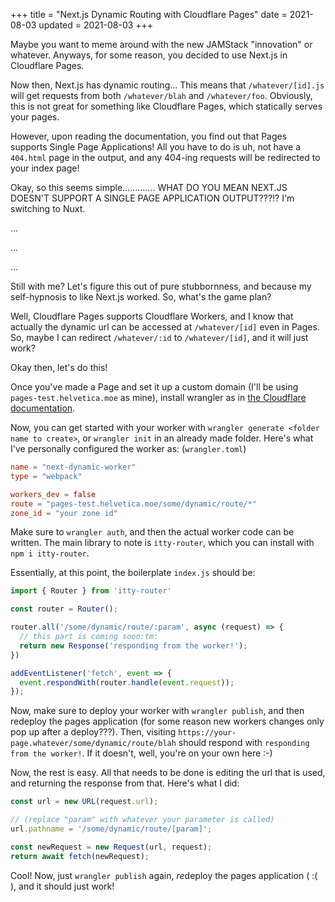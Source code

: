 +++
title = "Next.js Dynamic Routing with Cloudflare Pages"
date = 2021-08-03
updated = 2021-08-03
+++

Maybe you want to meme around with the new JAMStack "innovation" or whatever.
Anyways, for some reason, you decided to use Next.js in Cloudflare Pages.

Now then, Next.js has dynamic routing... This means that `/whatever/[id].js`
will get requests from both `/whatever/blah` and `/whatever/foo`. Obviously,
this is not great for something like Cloudflare Pages, which statically serves
your pages.

However, upon reading the documentation, you find out that Pages supports
Single Page Applications! All you have to do is uh, not have a `404.html` page
in the output, and any 404-ing requests will be redirected to your index page!

Okay, so this seems simple............. WHAT DO YOU MEAN NEXT.JS DOESN'T
SUPPORT A SINGLE PAGE APPLICATION OUTPUT???!? I'm switching to Nuxt.

...

...

...

Still with me? Let's figure this out of pure stubbornness, and because my
self-hypnosis to like Next.js worked. So, what's the game plan?

Well, Cloudflare Pages supports Cloudflare Workers, and I know that actually
the dynamic url can be accessed at `/whatever/[id]` even in Pages. So, maybe I
can redirect `/whatever/:id` to `/whatever/[id]`, and it will just work?

Okay then, let's do this!

Once you've made a Page and set it up a custom domain (I'll be using
`pages-test.helvetica.moe` as mine), install wrangler as in [the Cloudflare
documentation](https://developers.cloudflare.com/workers/cli-wrangler/install-update).

Now, you can get started with your worker with `wrangler generate <folder name
to create>`, or `wrangler init` in an already made folder. Here's what I've
personally configured the worker as: (`wrangler.toml`)

```toml
name = "next-dynamic-worker"
type = "webpack"

workers_dev = false
route = "pages-test.helvetica.moe/some/dynamic/route/*"
zone_id = "your zone id"
```

Make sure to `wrangler auth`, and then the actual worker code can be written.
The main library to note is `itty-router`, which you can install with `npm i
itty-router`.

Essentially, at this point, the boilerplate `index.js` should be:

```js
import { Router } from 'itty-router'

const router = Router();

router.all('/some/dynamic/route/:param', async (request) => {
  // this part is coming soon:tm:
  return new Response('responding from the worker!');
})

addEventListener('fetch', event => {
  event.respondWith(router.handle(event.request));
});
```

Now, make sure to deploy your worker with `wrangler publish`, and then
redeploy the pages application (for some reason new workers changes only pop
up after a deploy???). Then, visiting
`https://your-page.whatever/some/dynamic/route/blah` should respond with
`responding from the worker!`. If it doesn't, well, you're on your own here :-)

Now, the rest is easy. All that needs to be done is editing the url that is
used, and returning the response from that. Here's what I did:

```js
const url = new URL(request.url);

// (replace "param" with whatever your parameter is called)
url.pathname = '/some/dynamic/route/[param]'; 

const newRequest = new Request(url, request);
return await fetch(newRequest);
```

Cool! Now, just `wrangler publish` again, *re*deploy the pages application (
:( ), and it should just work!
